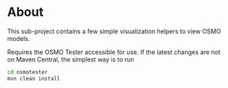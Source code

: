 # About

This sub-project contains a few simple visualization helpers to view OSMO models.

Requires the OSMO Tester accessible for use.
If the latest changes are not on Maven Central, 
the simplest way is to run

```bash
cd osmotester
mvn clean install
```

